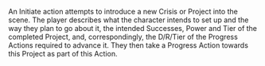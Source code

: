 An Initiate action attempts to introduce a new Crisis or Project into the scene. The player describes what the character intends to set up and the way they plan to go about it, the intended Successes, Power and Tier of the completed Project, and, correspondingly, the D/R/Tier of the Progress Actions required to advance it. They then take a Progress Action towards this Project as part of this Action.